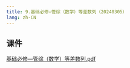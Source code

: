 ```yaml
---
title: 9.基础必修—管综（数学）等差数列（20240305）
lang: zh-CN
---
```


## 课件
[基础必修—管综（数学）等差数列.pdf](..%2F..%2Fpublic%2Fmath%2F2.%E6%95%B0%E5%AD%A6-%E6%AD%A3%E5%BC%8F%E8%AF%BE%2F9.%E5%9F%BA%E7%A1%80%E5%BF%85%E4%BF%AE%E2%80%94%E7%AE%A1%E7%BB%BC%EF%BC%88%E6%95%B0%E5%AD%A6%EF%BC%89%E7%AD%89%E5%B7%AE%E6%95%B0%E5%88%97%EF%BC%8820240305%EF%BC%89%2F%E5%9F%BA%E7%A1%80%E5%BF%85%E4%BF%AE%E2%80%94%E7%AE%A1%E7%BB%BC%EF%BC%88%E6%95%B0%E5%AD%A6%EF%BC%89%E7%AD%89%E5%B7%AE%E6%95%B0%E5%88%97.pdf)

